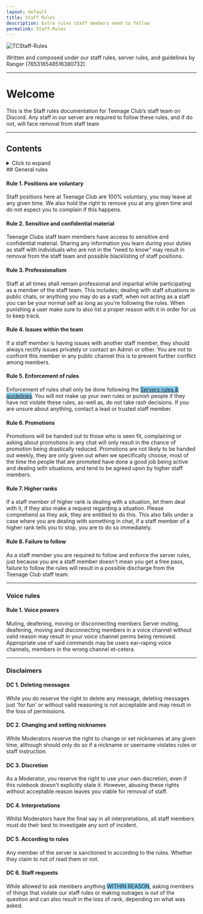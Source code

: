 ```yaml
---
layout: default
title: Staff Rules
description: Extra rules staff members need to follow
permalink: Staff-Rules
---
```


![TCStaff-Rules](https://ranger-4297.github.io/TeenageClub/assets/images/titles/TCSR.png)


Written and composed under our staff rules, server rules, and guidelines by Ranger (765316548516380732).

---

# Welcome



This is the Staff rules documentation for Teenage Club’s staff team on Discord. Any staff in our server are required to
follow these rules, and if do not, will face removal from staff team



---

## Contents

<details>
    <summary class="text-primary">Click to expand</summary>

<ul>
  <li><a href="#general-rules">General rules</a>
    <ul>
    <li><a href="#rule-1-positions-are-voluntary">Rule 1. Positions are voluntary</a></li>
    <li><a href="#rule-2-sensitive-and-confidential-material">Rule 2. Sensitive and confidential material</a></li>
    <li><a href="#rule-3-professionalism">Rule 3. Professionalism</a></li>
    <li><a href="#rule-4-issues-within-the-team">Rule 4. Issues with the team</a></li>
    <li><a href="#rule-5-enforcement-of-rules">Rule 5. Enforcement of rules</a></li>
    <li><a href="#rule-6-promotions">Rule 6. Promotions</a></li>
    <li><a href="#rule-7-higher-ranks">Rule 7. Higher ranks</a></li>
    <li><a href="#rule-8-failure-to-follow">Rule 8. Failure to follow</a></li>
    </ul>
  </li>
  <li><a href="#voice-rules">Voice rules</a>
    <ul>
    <li><a href="#rule-1-voice-powers">Rule 1. Voice powers</a></li>
    </ul>
  </li>
  <li><a href="#disclaimers">Disclaimers</a>
    <ul>
    <li><a href="#dc-1-deleting-message"></a></li>
    <li><a href="#dc-2-changing-and-setting-nicknames"></a></li>
    <li><a href="#dc-3-discretion"></a></li>
    <li><a href="#dc-4-interpretations"></a></li>
    <li><a href="#dc-5-according-to-rules"></a></li>
    <li><a href="#dc-6-staff-requests"></a></li>
    </ul>
  </li>
</ul>
</details>
## General rules

#### Rule 1. Positions are voluntary

Staff positions here at Teenage Club are 100% voluntary, you may leave at any given time. We also hold the right to
remove you at any given time and do not expect you to complain if this happens.


#### Rule 2. Sensitive and confidential material

Teenage Clubs staff team members have access to sensitive and confidential material. Sharing any information you learn
during your duties as staff with individuals who are not in the “need to know” may result in removal from the staff team
and possible blacklisting of staff positions.


#### Rule 3. Professionalism

Staff at all times shall remain professional and impartial while participating as a member of the staff team. This
includes; dealing with staff situations in public chats, or anything you may do as a staff, when not acting as a staff
you can be your normal self as long as you're following the rules. When punishing a user make sure to also list a proper
reason with it in order for us to keep track.


#### Rule 4. Issues within the team

If a staff member is having issues with another staff member, they should always rectify issues privately or contact an
Admin or other. You are not to confront this member in any public channel this is to prevent further conflict among
members.


#### Rule 5. Enforcement of rules

Enforcement of rules shall only be done following the <span style="background-color: #89cff0"><a href="Rules">Servers
        rules & guidelines</a></span>. You will not make up your own rules or punish people if they have not violate
these rules, as-well as, do not take rash decisions. If you are unsure about anything, contact a lead or trusted staff
member.

#### Rule 6. Promotions

Promotions will be handed out to those who is seen fit, complaining or asking about promotions in any chat will only
result in the chance of promotion being drastically reduced. Promotions are not likely to be handed out weekly, they are
only given out when we specifically choose, most of the time the people that are promoted have done a good job being
active and dealing with situations, and tend to be agreed upon by higher staff members.


#### Rule 7. Higher ranks

If a staff member of higher rank is dealing with a situation, let them deal with it, if they also make a request
regarding a situation. Please comprehend as they ask, they are entitled to do this. This also falls under a case where
you are dealing with something in chat, if a staff member of a higher rank tells you to stop, you are to do so
immediately.

#### Rule 8. Failure to follow

As a staff member you are required to follow and enforce the server rules, just because you are a staff member doesn't
mean you get a free pass, failure to follow the rules will result in a possible discharge from the Teenage Club staff
team.

---

### Voice rules

#### Rule 1. Voice powers

Muting, deafening, moving or disconnecting members
Server muting, deafening, moving and disconnecting members in a voice channel without valid reason may result in your
voice channel perms being removed.
Appropriate use of said commands may be users ear-raping voice channels, members in the wrong channel et-cetera.

---

### Disclaimers

#### DC 1. Deleting messages

While you do reserve the right to delete any message, deleting messages just 'for fun' or without valid reasoning is not
acceptable and may result in the loss of permissions.

#### DC 2. Changing and setting nicknames

While Moderators reserve the right to change or set nicknames at any given time, although should only do so if a nickname or
username violates rules or staff instruction.

#### DC 3. Discretion

As a Moderator, you reserve the right to use your own discretion, even if this rulebook doesn't explicitly state it.
However, abusing these rights without acceptable reason leaves you viable for removal of staff.

#### DC 4. Interpretations

Whilst Moderators have the final say in all interpretations, all staff members must do their best to investigate any
sort of incident.

#### DC 5. According to rules

Any member of the server is sanctioned in according to the rules. Whether they claim to not of read them or not.

#### DC 6. Staff requests

While allowed to ask members anything <span style="background-color: #89cff0">WITHIN REASON</span>, asking members of
things that violate our staff rules or making outrages is out of the question and can also result in the loss of rank,
depending on what was asked.